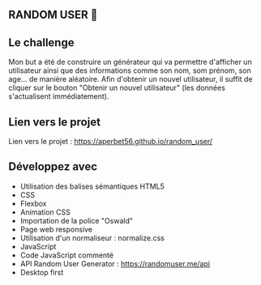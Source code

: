 ## RANDOM USER 👤

## Le challenge

Mon but a été de construire un générateur qui va permettre d'afficher un utilisateur ainsi que des informations comme son nom, som prénom, son age... de manière aléatoire.
Afin d'obtenir un nouvel utilisateur, il suffit de cliquer sur le bouton "Obtenir un nouvel utilisateur" (les données s'actualisent immédiatement).

## Lien vers le projet

Lien vers le projet : https://aperbet56.github.io/random_user/

## Développez avec

- Utilisation des balises sémantiques HTML5
- CSS
- Flexbox
- Animation CSS
- Importation de la police "Oswald"
- Page web responsive
- Utilisation d'un normaliseur : normalize.css
- JavaScript
- Code JavaScript commenté
- API Random User Generator : https://randomuser.me/api
- Desktop first
